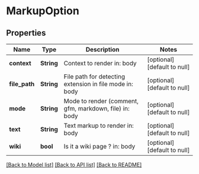 # MarkupOption

## Properties
Name | Type | Description | Notes
------------ | ------------- | ------------- | -------------
**context** | **String** | Context to render  in: body | [optional] [default to null]
**file_path** | **String** | File path for detecting extension in file mode  in: body | [optional] [default to null]
**mode** | **String** | Mode to render (comment, gfm, markdown, file)  in: body | [optional] [default to null]
**text** | **String** | Text markup to render  in: body | [optional] [default to null]
**wiki** | **bool** | Is it a wiki page ?  in: body | [optional] [default to null]

[[Back to Model list]](../README.md#documentation-for-models) [[Back to API list]](../README.md#documentation-for-api-endpoints) [[Back to README]](../README.md)


